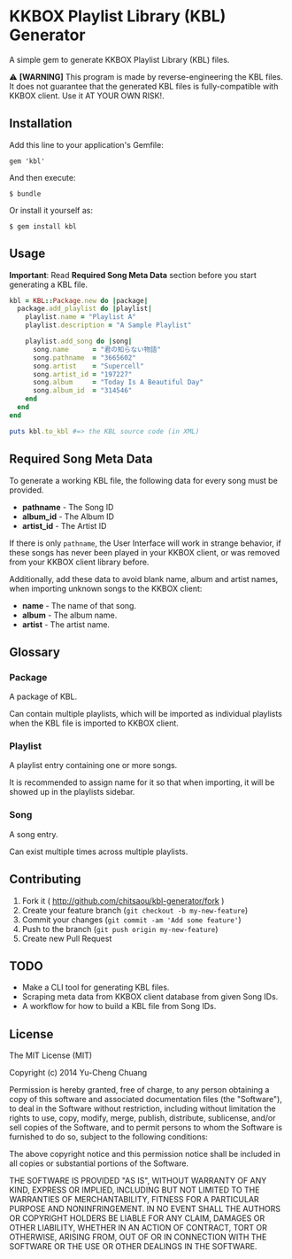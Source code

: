 # KKBOX Playlist Library (KBL) Generator

A simple gem to generate KKBOX Playlist Library (KBL) files.

:warning: **[WARNING]** This program is made by reverse-engineering the KBL files. It does not guarantee that the generated KBL files is fully-compatible with KKBOX client. Use it AT YOUR OWN RISK!.

## Installation

Add this line to your application's Gemfile:

    gem 'kbl'

And then execute:

    $ bundle

Or install it yourself as:

    $ gem install kbl

## Usage

**Important**: Read **Required Song Meta Data** section before you start generating a KBL file.

```rb
kbl = KBL::Package.new do |package|
  package.add_playlist do |playlist|
    playlist.name = "Playlist A"
    playlist.description = "A Sample Playlist"

    playlist.add_song do |song|
      song.name      = "君の知らない物語"
      song.pathname  = "3665602"
      song.artist    = "Supercell"
      song.artist_id = "197227"
      song.album     = "Today Is A Beautiful Day"
      song.album_id  = "314546"
    end
  end
end

puts kbl.to_kbl #=> the KBL source code (in XML)
```

## Required Song Meta Data

To generate a working KBL file, the following data for every song must be provided.

* **pathname** - The Song ID
* **album_id** - The Album ID
* **artist_id** - The Artist ID

If there is only `pathname`, the User Interface will work in strange behavior, if these songs has never been played in your KKBOX client, or was removed from your KKBOX client library before.

Additionally, add these data to avoid blank name, album and artist names, when importing unknown songs to the KKBOX client:

* **name** - The name of that song.
* **album** - The album name.
* **artist** - The artist name.

## Glossary

### Package

A package of KBL.

Can contain multiple playlists, which will be imported as individual playlists when the KBL file is imported to KKBOX client.

### Playlist

A playlist entry containing one or more songs.

It is recommended to assign name for it so that when importing, it will be showed up in the playlists sidebar.

### Song

A song entry.

Can exist multiple times across multiple playlists.

## Contributing

1. Fork it ( http://github.com/chitsaou/kbl-generator/fork )
2. Create your feature branch (`git checkout -b my-new-feature`)
3. Commit your changes (`git commit -am 'Add some feature'`)
4. Push to the branch (`git push origin my-new-feature`)
5. Create new Pull Request

## TODO

* Make a CLI tool for generating KBL files.
* Scraping meta data from KKBOX client database from given Song IDs.
* A workflow for how to build a KBL file from Song IDs.

## License

The MIT License (MIT)

Copyright (c) 2014 Yu-Cheng Chuang

Permission is hereby granted, free of charge, to any person obtaining a copy
of this software and associated documentation files (the "Software"), to deal
in the Software without restriction, including without limitation the rights
to use, copy, modify, merge, publish, distribute, sublicense, and/or sell
copies of the Software, and to permit persons to whom the Software is
furnished to do so, subject to the following conditions:

The above copyright notice and this permission notice shall be included in
all copies or substantial portions of the Software.

THE SOFTWARE IS PROVIDED "AS IS", WITHOUT WARRANTY OF ANY KIND, EXPRESS OR
IMPLIED, INCLUDING BUT NOT LIMITED TO THE WARRANTIES OF MERCHANTABILITY,
FITNESS FOR A PARTICULAR PURPOSE AND NONINFRINGEMENT. IN NO EVENT SHALL THE
AUTHORS OR COPYRIGHT HOLDERS BE LIABLE FOR ANY CLAIM, DAMAGES OR OTHER
LIABILITY, WHETHER IN AN ACTION OF CONTRACT, TORT OR OTHERWISE, ARISING FROM,
OUT OF OR IN CONNECTION WITH THE SOFTWARE OR THE USE OR OTHER DEALINGS IN
THE SOFTWARE.
